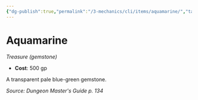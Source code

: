 ```yaml
---
{"dg-publish":true,"permalink":"/3-mechanics/cli/items/aquamarine/","tags":["ttrpg-cli/compendium/src/5e/dmg","ttrpg-cli/item/gear/treasure-gemstone","ttrpg-cli/item/rarity/none"],"noteIcon":""}
---
```


# Aquamarine
*Treasure (gemstone)*  


- **Cost**: 500 gp

A transparent pale blue-green gemstone.

*Source: Dungeon Master's Guide p. 134*